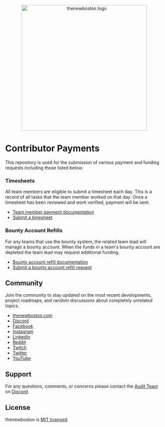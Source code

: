 <p align="center">
  <img alt="thenewboston logo" src="./images/thenewboston-primary.svg" width="400">
</p>

# Contributor Payments

This repository is used for the submission of various payment and funding requests including those listed below.

### Timesheets

All team members are eligible to submit a timesheet each day. This is a record of all tasks that the team member worked 
on that day. Once a timesheet has been reviewed and work verified, payment will be sent.

- [Team member payment documentation](https://thenewboston.com/teams/All/Resources/team-member-payments)
- [Submit a timesheet](https://github.com/thenewboston-developers/Activity-Reports/issues/new?assignees=&labels=Timesheet&template=timesheet.md&title=Timesheet+-+DD%2FMM%2FYYYY+-+FIRST_NAME+LAST_NAME)  

### Bounty Account Refills

For any teams that use the bounty system, the related team lead will manage a bounty account. When the funds in a 
team's bounty account are depleted the team lead may request additional funding.

- [Bounty account refill documentation](https://thenewboston.com/teams/All/Resources/bounty-account-refills)
- [Submit a bounty account refill request](https://github.com/thenewboston-developers/Activity-Reports/issues/new?assignees=&labels=Bounty+Account+Refill+Request&template=bounty-account-refill-request.md&title=Bounty+Account+Refill+Request+-+DD%2FMM%2FYYYY+-+TEAM_NAME)

## Community

Join the community to stay updated on the most recent developments, project roadmaps, and random discussions about 
completely unrelated topics.

- [thenewboston.com](https://thenewboston.com/)
- [Discord](https://discord.gg/thenewboston)
- [Facebook](https://www.facebook.com/TheNewBoston-464114846956315/)
- [Instagram](https://www.instagram.com/thenewboston_official/)
- [LinkedIn](https://www.linkedin.com/company/thenewboston-developers/)
- [Reddit](https://www.reddit.com/r/thenewboston/)
- [Twitch](https://www.twitch.tv/thenewboston/videos)
- [Twitter](https://twitter.com/thenewboston_og)
- [YouTube](https://www.youtube.com/user/thenewboston)

## Support

For any questions, comments, or concerns please contact the [Audit Team](https://thenewboston.com/teams/Audit/Members)
on [Discord](https://discord.gg/thenewboston).

## License

thenewboston is [MIT licensed](http://opensource.org/licenses/MIT).
